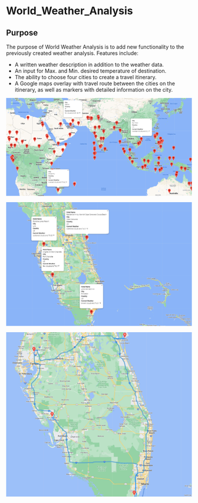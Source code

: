 # World_Weather_Analysis
## Purpose
The purpose of World Weather Analysis is to add new functionality to the previously created weather analysis. Features include:
* A written weather description in addition to the weather data.
* An input for Max. and Min. desired temperature of destination.
* The ability to choose four cities to create a travel itinerary.
* A Google maps overlay with travel route between the cities on the itinerary, as well as markers with detailed information on the city.

![image 1](/Vacation_Search/WeatherPy_vacation_map.png)

![image 2](/Vacation_Itinerary/WeatherPy_travel_map_markers.png)

![image 3](/Vacation_Itinerary/WeatherPy_travel_map.png)







